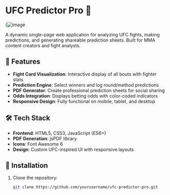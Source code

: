 # UFC Predictor Pro 🥊

(![image](https://github.com/user-attachments/assets/02a97d7a-869d-4e0b-9c22-8f07094d6388)


A dynamic single-page web application for analyzing UFC fights, making predictions, and generating shareable prediction sheets. Built for MMA content creators and fight analysts.

## 🚀 Features

- **Fight Card Visualization**: Interactive display of all bouts with fighter stats
- **Prediction Engine**: Select winners and log round/method predictions
- **PDF Generator**: Create professional prediction sheets for social sharing
- **Odds Integration**: Displays betting odds with color-coded indicators
- **Responsive Design**: Fully functional on mobile, tablet, and desktop

## 🛠️ Tech Stack

- **Frontend**: HTML5, CSS3, JavaScript (ES6+)
- **PDF Generation**: jsPDF library
- **Icons**: Font Awesome 6
- **Design**: Custom UFC-inspired UI with responsive layouts

## 🔧 Installation

1. Clone the repository:
   ```bash
   git clone https://github.com/yourusername/ufc-predictor-pro.git
